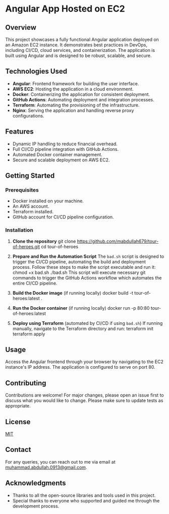 # Angular App Hosted on EC2

## Overview
This project showcases a fully functional Angular application deployed on an Amazon EC2 instance. It demonstrates best practices in DevOps, including CI/CD, cloud services, and containerization. The application is built using Angular and is designed to be robust, scalable, and secure.

## Technologies Used
- **Angular**: Frontend framework for building the user interface.
- **AWS EC2**: Hosting the application in a cloud environment.
- **Docker**: Containerizing the application for consistent deployment.
- **GitHub Actions**: Automating deployment and integration processes.
- **Terraform**: Automating the provisioning of the infrastructure.
- **Nginx**: Serving the application and handling reverse proxy configurations.

## Features
- Dynamic IP handling to reduce financial overhead.
- Full CI/CD pipeline integration with GitHub Actions.
- Automated Docker container management.
- Secure and scalable deployment on AWS EC2.

## Getting Started

### Prerequisites
- Docker installed on your machine.
- An AWS account.
- Terraform installed.
- GitHub account for CI/CD pipeline configuration.

### Installation
1. **Clone the repository**
git clone https://github.com/mabdullah679/tour-of-heroes.git cd tour-of-heroes

2. **Prepare and Run the Automation Script**
The `bad.sh` script is designed to trigger the CI/CD pipeline, automating the build and deployment process. Follow these steps to make the script executable and run it:
chmod +x bad.sh ./bad.sh
This script will execute necessary git commands to trigger the GitHub Actions workflow which automates the entire CI/CD pipeline.

3. **Build the Docker image** (if running locally)
docker build -t tour-of-heroes:latest .

4. **Run the Docker container** (if running locally)
docker run -p 80:80 tour-of-heroes:latest

5. **Deploy using Terraform** (automated by CI/CD if using `bad.sh`)
If running manually, navigate to the Terraform directory and run:
terraform init terraform apply

## Usage
Access the Angular frontend through your browser by navigating to the EC2 instance's IP address. The application is configured to serve on port 80.

## Contributing
Contributions are welcome! For major changes, please open an issue first to discuss what you would like to change. Please make sure to update tests as appropriate.

## License
[MIT](https://choosealicense.com/licenses/mit/)

## Contact
For any queries, you can reach out to me via email at muhammad.abdullah.0913@gmail.com.

## Acknowledgments
- Thanks to all the open-source libraries and tools used in this project.
- Special thanks to everyone who supported and guided me through the development process.